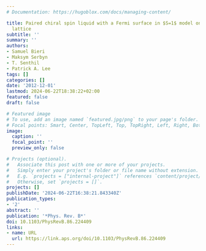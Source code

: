 ```yaml
---
# Documentation: https://hugoblox.com/docs/managing-content/

title: Paired chiral spin liquid with a Fermi surface in $S=1$ model on the triangular
  lattice
subtitle: ''
summary: ''
authors:
- Samuel Bieri
- Maksym Serbyn
- T. Senthil
- Patrick A. Lee
tags: []
categories: []
date: '2012-12-01'
lastmod: 2024-06-22T18:38:22+02:00
featured: false
draft: false

# Featured image
# To use, add an image named `featured.jpg/png` to your page's folder.
# Focal points: Smart, Center, TopLeft, Top, TopRight, Left, Right, BottomLeft, Bottom, BottomRight.
image:
  caption: ''
  focal_point: ''
  preview_only: false

# Projects (optional).
#   Associate this post with one or more of your projects.
#   Simply enter your project's folder or file name without extension.
#   E.g. `projects = ["internal-project"]` references `content/project/deep-learning/index.md`.
#   Otherwise, set `projects = []`.
projects: []
publishDate: '2024-06-22T16:38:21.843340Z'
publication_types:
- '2'
abstract: ''
publication: '*Phys. Rev. B*'
doi: 10.1103/PhysRevB.86.224409
links:
- name: URL
  url: https://link.aps.org/doi/10.1103/PhysRevB.86.224409
---
```

